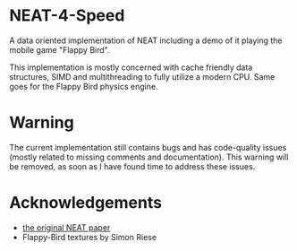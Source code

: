 # NEAT-4-Speed
A data oriented implementation of NEAT including a demo of it playing the mobile game "Flappy Bird".

This implementation is mostly concerned with cache friendly data structures, SIMD and multithreading to fully utilize a modern CPU.
Same goes for the Flappy Bird physics engine.

# Warning
The current implementation still contains bugs and has code-quality issues (mostly related to missing comments and documentation).
This warning will be removed, as soon as I have found time to address these issues.

# Acknowledgements
- [the original NEAT paper](https://nn.cs.utexas.edu/downloads/papers/stanley.ec02.pdf)
- Flappy-Bird textures by Simon Riese
